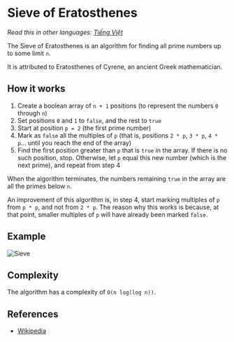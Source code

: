 # Sieve of Eratosthenes

_Read this in other languages:_
[_Tiếng Việt_](README.md)

The Sieve of Eratosthenes is an algorithm for finding all prime numbers up to some limit `n`.

It is attributed to Eratosthenes of Cyrene, an ancient Greek mathematician.

## How it works

1. Create a boolean array of `n + 1` positions (to represent the numbers `0` through `n`)
2. Set positions `0` and `1` to `false`, and the rest to `true`
3. Start at position `p = 2` (the first prime number)
4. Mark as `false` all the multiples of `p` (that is, positions `2 * p`, `3 * p`, `4 * p`... until you reach the end of the array)
5. Find the first position greater than `p` that is `true` in the array. If there is no such position, stop. Otherwise, let `p` equal this new number (which is the next prime), and repeat from step 4

When the algorithm terminates, the numbers remaining `true` in the array are all
the primes below `n`.

An improvement of this algorithm is, in step 4, start marking multiples
of `p` from `p * p`, and not from `2 * p`. The reason why this works is because,
at that point, smaller multiples of `p` will have already been marked `false`.

## Example

![Sieve](https://upload.wikimedia.org/wikipedia/commons/b/b9/Sieve_of_Eratosthenes_animation.gif)

## Complexity

The algorithm has a complexity of `O(n log(log n))`.

## References

- [Wikipedia](https://en.wikipedia.org/wiki/Sieve_of_Eratosthenes)
